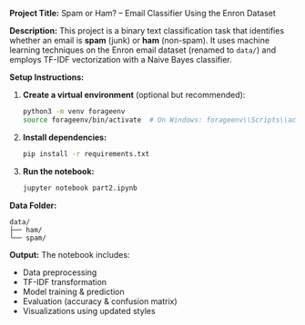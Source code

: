 **Project Title:** Spam or Ham? – Email Classifier Using the Enron Dataset

**Description:**
This project is a binary text classification task that identifies whether an email is **spam** (junk) or **ham** (non-spam). It uses machine learning techniques on the Enron email dataset (renamed to `data/`) and employs TF-IDF vectorization with a Naive Bayes classifier.

**Setup Instructions:**

1. **Create a virtual environment** (optional but recommended):

   ```bash
   python3 -m venv forageenv
   source forageenv/bin/activate  # On Windows: forageenv\\Scripts\\activate
   ```

2. **Install dependencies:**

   ```bash
   pip install -r requirements.txt
   ```

3. **Run the notebook:**

   ```bash
   jupyter notebook part2.ipynb
   ```

**Data Folder:**

```
data/
├── ham/
└── spam/
```

**Output:**
The notebook includes:

* Data preprocessing
* TF-IDF transformation
* Model training & prediction
* Evaluation (accuracy & confusion matrix)
* Visualizations using updated styles

